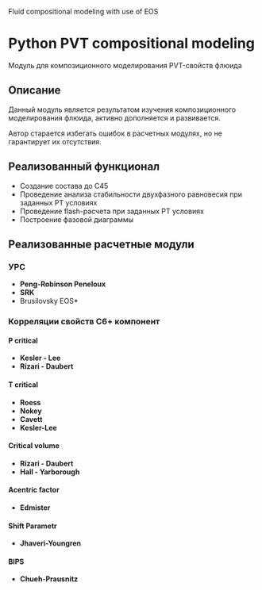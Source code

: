 Fluid compositional modeling with use of EOS

# Python PVT сompositional modeling  #

Модуль для композиционного моделирования PVT-свойств флюида


## Описание ##

Данный модуль является результатом изучения композиционного моделирования флюида, активно дополняется и развивается. 

Автор старается избегать ошибок в расчетных модулях, но не гарантирует их отсутствия.

## Реализованный функционал ##

* Создание состава до С45
* Проведение анализа стабильности двухфазного равновесия при заданных РТ условиях
* Проведение flash-расчета при заданных РТ условиях
* Построение фазовой диаграммы


## Реализованные расчетные модули ##

### УРС ###
* **Peng-Robinson Peneloux**
* **SRK**
* Brusilovsky EOS*


### Корреляции свойств С6+ компонент ###

#### P critical ####
* **Kesler - Lee**
* **Rizari - Daubert**

#### T critical ####
* **Roess**
* **Nokey**
* **Cavett**
* **Kesler-Lee**

#### Critical volume ####
* **Rizari - Daubert**
* **Hall - Yarborough**

#### Acentric factor ####
* **Edmister**

#### Shift Parametr ####
* **Jhaveri-Youngren**

#### BIPS ####
* **Chueh-Prausnitz**






